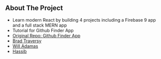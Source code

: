 ## About The Project

- Learn modern React by building 4 projects including a Firebase 9 app and a full stack MERN app
- Tutorial for Github Finder App
- [Original Repo: Github Finder App](https://github.com/bradtraversy/github-finder-app)
- [Brad Traversy](https://github.com/bradtraversy)
- [Will Adamas](https://github.com/bushblade)
- [Hassib](https://github.com/hassibmoddasser)
